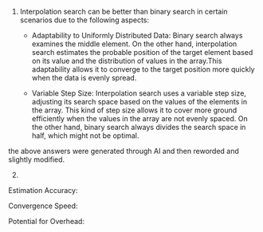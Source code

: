 1. Interpolation search can be better than binary search in certain scenarios due to the following aspects:

    - Adaptability to Uniformly Distributed Data:
        Binary search always examines the middle element. On the other hand, interpolation search estimates the probable position of the target element based on its value and the distribution of values in the array.This adaptability allows it to converge to the target position more quickly when the data is evenly spread.

    - Variable Step Size:
        Interpolation search uses a variable step size, adjusting its search space based on the values of the elements in the array. This kind of step size allows it to cover more ground efficiently when the values in the array are not evenly spaced. On the other hand, binary search always divides the search space in half, which might not be optimal.
    
the above answers were generated through AI and then reworded and slightly modified.


2. 

Estimation Accuracy:

Convergence Speed:

Potential for Overhead:


